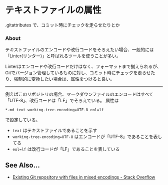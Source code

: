 # テキストファイルの属性
.gitattributes で、コミット時にチェックを走らせたりとか



### About
テキストファイルのエンコードや改行コードをそろえたい場合、一般的には「Linter(リンター)」と呼ばれるツールを使うことが多い。

Linterはエンコードや改行コードだけはなく、フォーマットまで揃えられるが、Gitでバージョン管理しているものに対し、コミット時にチェックを走らせたり、強制的に変換したい場合は、属性をつけると良い。

----

例えばこのリポジトリの場合、マークダウンファイルのエンコードはすべて「UTF-8」、改行コードは「LF」でそろえている。
属性は
```
*.md text working-tree-encoding=UTF-8 eol=lf
```
で設定している。


- `text` はテキストファイルであることを示す
- `working-tree-encoding=UTF-8` はエンコードが「UTF-8」であることを表してる
- `eol=lf` は改行コードが「LF」であることを表している



## See Also...
- [Existing Git repository with files in mixed encodings - Stack Overflow](https://stackoverflow.com/questions/59434963/existing-git-repository-with-files-in-mixed-encodings)
